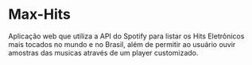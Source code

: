 # Max-Hits
Aplicação web que utiliza a API do Spotify para listar os Hits Eletrônicos mais tocados no mundo e no Brasil, além de permitir ao usuário ouvir amostras das musicas através de um player customizado.
